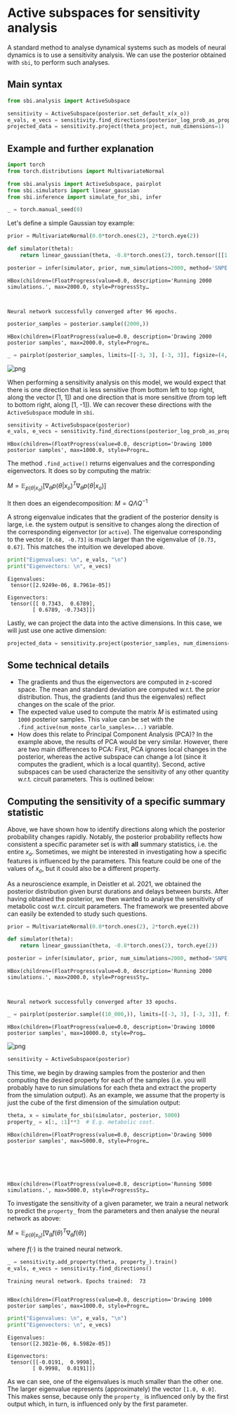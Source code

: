 # Active subspaces for sensitivity analysis

A standard method to analyse dynamical systems such as models of neural dynamics is to use a sensitivity analysis. We can use the posterior obtained with `sbi`, to perform such analyses.

## Main syntax


```python
from sbi.analysis import ActiveSubspace

sensitivity = ActiveSubspace(posterior.set_default_x(x_o))
e_vals, e_vecs = sensitivity.find_directions(posterior_log_prob_as_property=True)
projected_data = sensitivity.project(theta_project, num_dimensions=1)
```

## Example and further explanation


```python
import torch
from torch.distributions import MultivariateNormal

from sbi.analysis import ActiveSubspace, pairplot
from sbi.simulators import linear_gaussian
from sbi.inference import simulate_for_sbi, infer

_ = torch.manual_seed(0)
```

Let's define a simple Gaussian toy example:


```python
prior = MultivariateNormal(0.0*torch.ones(2), 2*torch.eye(2))

def simulator(theta):
    return linear_gaussian(theta, -0.8*torch.ones(2), torch.tensor([[1.0, 0.98], [0.98, 1.0]]))

posterior = infer(simulator, prior, num_simulations=2000, method='SNPE').set_default_x(torch.zeros(2))
```


    HBox(children=(FloatProgress(value=0.0, description='Running 2000 simulations.', max=2000.0, style=ProgressSty…


    
    Neural network successfully converged after 96 epochs.



```python
posterior_samples = posterior.sample((2000,))
```


    HBox(children=(FloatProgress(value=0.0, description='Drawing 2000 posterior samples', max=2000.0, style=Progre…


    



```python
_ = pairplot(posterior_samples, limits=[[-3, 3], [-3, 3]], figsize=(4, 4))
```


![png](09_sensitivity_analysis_files/09_sensitivity_analysis_8_0.png)


When performing a sensitivity analysis on this model, we would expect that there is one direction that is less sensitive (from bottom left to top right, along the vector [1, 1]) and one direction that is more sensitive (from top left to bottom right, along [1, -1]). We can recover these directions with the `ActiveSubspace` module in `sbi`.


```python
sensitivity = ActiveSubspace(posterior)
e_vals, e_vecs = sensitivity.find_directions(posterior_log_prob_as_property=True)
```


    HBox(children=(FloatProgress(value=0.0, description='Drawing 1000 posterior samples', max=1000.0, style=Progre…


    


The method `.find_active()` returns eigenvalues and the corresponding eigenvectors. It does so by computing the matrix:

$M = \mathbb{E}_{p(\theta|x_o)}[\nabla_{\theta}p(\theta|x_o)^T \nabla_{\theta}p(\theta|x_o)$]  

It then does an eigendecomposition:
$M = Q \Lambda Q^{-1}$  

A strong eigenvalue indicates that the gradient of the posterior density is large, i.e. the system output is sensitive to changes along the direction of the corresponding eigenvector (or `active`). The eigenvalue corresponding to the vector `[0.68, -0.73]` is much larger than the eigenvalue of `[0.73, 0.67]`. This matches the intuition we developed above.


```python
print("Eigenvalues: \n", e_vals, "\n")
print("Eigenvectors: \n", e_vecs)
```

    Eigenvalues: 
     tensor([2.9249e-06, 8.7961e-05]) 
    
    Eigenvectors: 
     tensor([[ 0.7343,  0.6789],
            [ 0.6789, -0.7343]])


Lastly, we can project the data into the active dimensions. In this case, we will just use one active dimension:


```python
projected_data = sensitivity.project(posterior_samples, num_dimensions=1)
```

## Some technical details

- The gradients and thus the eigenvectors are computed in z-scored space. The mean and standard deviation are computed w.r.t. the prior distribution. Thus, the gradients (and thus the eigenvales) reflect changes on the scale of the prior.
- The expected value used to compute the matrix $M$ is estimated using `1000` posterior samples. This value can be set with the `.find_active(num_monte_carlo_samples=...)` variable.
- How does this relate to Principal Component Analysis (PCA)? In the example above, the results of PCA would be very similar. However, there are two main differences to PCA: First, PCA ignores local changes in the posterior, whereas the active subspace can change a lot (since it computes the gradient, which is a local quantity). Second, active subspaces can be used characterize the sensitivity of any other quantity w.r.t. circuit parameters. This is outlined below:

## Computing the sensitivity of a specific summary statistic

Above, we have shown how to identify directions along which the posterior probability changes rapidly. Notably, the posterior probability reflects how consistent a specific parameter set is with **all** summary statistics, i.e. the entire $x_o$. Sometimes, we might be interested in investigating how a specific features is influenced by the parameters. This feature could be one of the values of $x_o$, but it could also be a different property.

As a neuroscience example, in Deistler et al. 2021, we obtained the posterior distribution given burst durations and delays between bursts. After having obtained the posterior, we then wanted to analyse the sensitivity of metabolic cost w.r.t. circuit parameters. The framework we presented above can easily be extended to study such questions.


```python
prior = MultivariateNormal(0.0*torch.ones(2), 2*torch.eye(2))

def simulator(theta):
    return linear_gaussian(theta, -0.8*torch.ones(2), torch.eye(2))

posterior = infer(simulator, prior, num_simulations=2000, method='SNPE').set_default_x(torch.zeros(2))
```


    HBox(children=(FloatProgress(value=0.0, description='Running 2000 simulations.', max=2000.0, style=ProgressSty…


    
    Neural network successfully converged after 33 epochs.



```python
_ = pairplot(posterior.sample((10_000,)), limits=[[-3, 3], [-3, 3]], figsize=(4, 4))
```


    HBox(children=(FloatProgress(value=0.0, description='Drawing 10000 posterior samples', max=10000.0, style=Prog…


    



![png](09_sensitivity_analysis_files/09_sensitivity_analysis_18_2.png)



```python
sensitivity = ActiveSubspace(posterior)
```

This time, we begin by drawing samples from the posterior and then computing the desired property for each of the samples (i.e. you will probably have to run simulations for each theta and extract the property from the simulation output). As an example, we assume that the property is just the cube of the first dimension of the simulation output:


```python
theta, x = simulate_for_sbi(simulator, posterior, 5000)
property_ = x[:, :1]**3  # E.g. metabolic cost.
```


    HBox(children=(FloatProgress(value=0.0, description='Drawing 5000 posterior samples', max=5000.0, style=Progre…


    



    HBox(children=(FloatProgress(value=0.0, description='Running 5000 simulations.', max=5000.0, style=ProgressSty…


    


To investigate the sensitivity of a given parameter, we train a neural network to predict the `property_` from the parameters and then analyse the neural network as above:

$M = \mathbb{E}_{p(\theta|x_o)}[\nabla_{\theta}f(\theta)^T \nabla_{\theta}f(\theta)$]  

where $f(\cdot)$ is the trained neural network.


```python
_ = sensitivity.add_property(theta, property_).train()
e_vals, e_vecs = sensitivity.find_directions()
```

    Training neural network. Epochs trained:  73


    HBox(children=(FloatProgress(value=0.0, description='Drawing 1000 posterior samples', max=1000.0, style=Progre…


    



```python
print("Eigenvalues: \n", e_vals, "\n")
print("Eigenvectors: \n", e_vecs)
```

    Eigenvalues: 
     tensor([2.3021e-06, 6.5982e-05]) 
    
    Eigenvectors: 
     tensor([[-0.0191,  0.9998],
            [ 0.9998,  0.0191]])


As we can see, one of the eigenvalues is much smaller than the other one. The larger eigenvalue represents (approximately) the vector `[1.0, 0.0]`. This makes sense, because only the `property_` is influenced only by the first output which, in turn, is influenced only by the first parameter.
